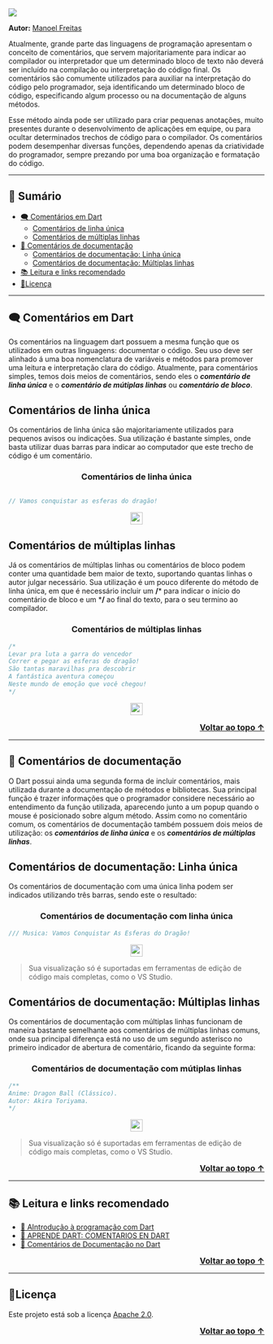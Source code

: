 <img src="https://i.imgur.com/HNJ5tWE.png"> 

<p>

**Autor:**
  <a href="https://github.com/JosManoel">Manoel Freitas</a>
</p>

Atualmente, grande parte das linguagens de programação apresentam o conceito de comentários, que servem majoritariamente para indicar ao compilador ou interpretador que um determinado bloco de texto não deverá ser incluído na compilação ou interpretação do código final. Os comentários são comumente utilizados para auxiliar na interpretação do código pelo programador, seja identificando um determinado bloco de código, especificando algum processo ou na documentação de alguns métodos.

Esse método ainda pode ser utilizado para criar pequenas anotações, muito presentes durante o desenvolvimento de aplicações em equipe, ou para ocultar determinados trechos de código para o compilador. Os comentários podem desempenhar diversas funções, dependendo apenas da criatividade do programador, sempre prezando por uma boa organização e formatação do código. 

***
<h2 id="sumario">🧮 Sumário</h2>
 
  * <a href="#comentarios_dart">🗨️ Comentários em Dart</a> 
    * <a href="comentario_linha_unica">Comentários de linha única</a>
    * <a href="comentario_multipla_linha">Comentários de múltiplas linhas</a>
  * <a href="#comentarios_documentação">💬 Comentários de documentação</a> 
    * <a href="comentario_linha_unica_documentacao">Comentários de documentação: Linha única</a>
    * <a href="comentario_multipla_linha_documentacao">Comentários de documentação: Múltiplas linhas</a>
  * <a href="#leitura_e_link">📚 Leitura e links recomendado</a>
  * <a href="#licenca">🧾Licença</a>

***

<h2 id="comentarios_dart">🗨️ Comentários em Dart</h2>

Os comentários na linguagem dart possuem a mesma função que os utilizados em outras linguagens: documentar o código. Seu uso deve ser alinhado á uma boa nomenclatura de variáveis e métodos para promover uma leitura e interpretação clara do código. Atualmente, para comentários simples, temos dois meios de comentários, sendo eles o **_comentário de linha única_** e o **_comentário de mútiplas linhas_** ou **_comentário de bloco_**.


<h2 id="comentario_linha_unica">Comentários de linha única</h2>

Os comentários de linha única são majoritariamente utilizados para pequenos avisos ou indicações. Sua utilização é bastante simples, onde basta utilizar duas barras para indicar ao computador que este trecho de código é um comentário.

<h3 align="center">Comentários de linha única</h3>

~~~dart

// Vamos conquistar as esferas do dragão!
~~~

<p align="center">
    <a href="https://dartpad.dev/?id=5b59f356ac0fdb7965320d88e77f8d3d">
        <img src="https://i.imgur.com/PZN1KEk.png" height="24">
    </a>
</p>

<h2 id="comentario_multipla_linha">Comentários de múltiplas linhas</h2>

Já os comentários de múltiplas linhas ou comentários de bloco podem conter uma quantidade bem maior de texto, suportando quantas linhas o autor julgar necessário. Sua utilização é um pouco diferente do método de linha única, em que é necessário incluir um **/*** para indicar o início do comentário de bloco e um ***/** ao final do texto, para o seu termino ao compilador. 

<h3 align="center">Comentários de múltiplas linhas</h3>

~~~dart
/*
Levar pra luta a garra do vencedor
Correr e pegar as esferas do dragão!
São tantas maravilhas pra descobrir
A fantástica aventura começou
Neste mundo de emoção que você chegou!
*/
~~~

<p align="center">
    <a href="https://dartpad.dev/?id=de10956b3ddbf1f3718b31f03aae0f54">
        <img src="https://i.imgur.com/mxmUWy2.png" height="24">
    </a>
</p>

<p align="right">
    <a href="#sumario" style="font-size:1rem;font-weight: bold;">Voltar ao topo ↑ </a>
</p>

***

<h2 id="comentarios_documentação">💬 Comentários de documentação</h2>

O Dart possui ainda uma segunda forma de incluir comentários, mais utilizada durante a documentação de métodos e bibliotecas. Sua principal função é trazer informações que o programador considere necessário ao entendimento da função utilizada, aparecendo junto a um popup quando o mouse é posicionado sobre algum método. Assim como no comentário comum, os comentários de documentação também possuem dois meios de utilização: os **_comentários de linha única_** e os **_comentários de múltiplas linhas_**.


<h2 id="comentario_linha_unica_documentacao">Comentários de documentação: Linha única</h1>
Os comentários de documentação com uma única linha podem ser indicados utilizando três barras, sendo este o resultado:

<h3 align="center">Comentários de documentação com linha única</h3>

~~~dart
/// Musica: Vamos Conquistar As Esferas do Dragão!
~~~

<p align="center">
    <a href="https://dartpad.dev/?id=cc5f60918e36da2972700f4ca1d041f7">
        <img src="https://i.imgur.com/PZN1KEk.png" height="24">
    </a>
</p>

> Sua visualização só é suportadas em ferramentas de edição de código mais completas, como o VS Studio.

<h2 id="comentario_multipla_linha_documentacao">Comentários de documentação: Múltiplas linhas</h2>

Os comentários de documentação com múltiplas linhas funcionam de maneira bastante semelhante aos comentários de múltiplas linhas comuns, onde sua principal diferença está no uso de um segundo asterisco no primeiro indicador de abertura de comentário, ficando da seguinte forma:

<h3 align="center">Comentários de documentação com mútiplas linhas</h3>

~~~dart
/**
Anime: Dragon Ball (Clássico).
Autor: Akira Toriyama.
*/
~~~

<p align="center">
    <a href="https://dartpad.dev/?id=9c4db6afca3b0a69fd385bca0236ff1c">
        <img src="https://i.imgur.com/mxmUWy2.png" height="24">
    </a>
</p>

> Sua visualização só é suportadas em ferramentas de edição de código mais completas, como o VS Studio.

<p align="right">
    <a href="#sumario" style="font-size:1rem;font-weight: bold;">Voltar ao topo ↑ </a>
</p>

***

<h2 id="leitura_e_link">📚 Leitura e links recomendado</h2>

* [🎯 AIntrodução à programação com Dart](https://dev.to/cephalopodluke/introducao-a-programacao-com-dart-aji)
* [🎯 APRENDE DART: COMENTARIOS EN DART](https://dartgoogle.wordpress.com/2014/06/09/google-dart-comentarios-dart/)
* [🎯 Comentários de Documentação no Dart](https://medium.com/@leonardopaim/coment%C3%A1rios-de-documenta%C3%A7%C3%A3o-no-dart-d3deeeb1bc72#:~:text=O%20Dart%20possui%20uma%20forma,com%20muitas%20dicas%20de%20utiliza%C3%A7%C3%A3o.)

<p align="right">
    <a href="#sumario" style="font-size:1rem;font-weight: bold;">Voltar ao topo ↑ </a>
</p>

***

<h2 id="licenca">🧾Licença</h2>

Este projeto está sob a licença [Apache 2.0](https://github.com/JosManoel/Dart-Study/blob/main/LICENSE).

<p align="right">
    <a href="#sumario" style="font-size:1rem;font-weight: bold;">Voltar ao topo ↑ </a>
</p>
